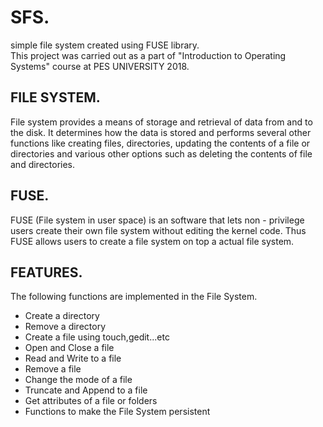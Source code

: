 # SFS.
simple file system created using FUSE library. <br/>
This project was carried out as a part of "Introduction to Operating Systems" course at PES UNIVERSITY 2018.

## FILE SYSTEM.
File system provides a means of storage and retrieval of data from and to the disk. It determines how the data is stored and performs several other functions like creating files, directories, updating the contents of a file or directories and various other options such as deleting the contents of file and directories.

## FUSE.
FUSE (File system in user space) is an software that lets non - privilege users create their own file system without editing the kernel code. Thus FUSE allows users to create a file system on top a actual file system. 



## FEATURES.
The following functions are implemented in the File System.
<ul type=1>
  <li>Create a directory</li>
  <li>Remove a directory </li>
  <li>Create a file using touch,gedit...etc</li>
  <li>Open and Close a file</li>
  <li>Read and Write to a file</li>
  <li>Remove a file</li>
  <li>Change the mode of a file</li>
  <li>Truncate and Append to a file</li>
  <li>Get attributes of a file or folders</li>
  <li>Functions to make the File System persistent</li>
  </ul>
  
  
